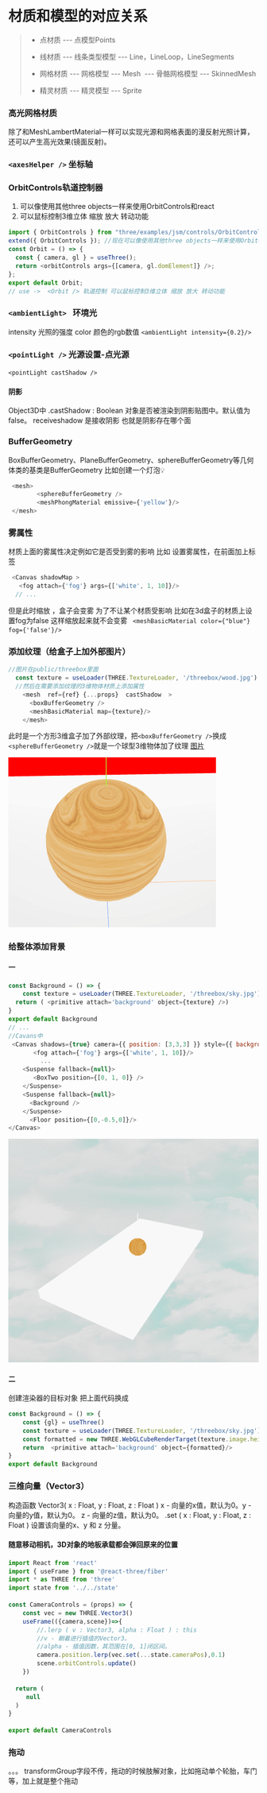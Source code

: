 # 材质和模型的对应关系

> - 点材质 ---  点模型Points
>
> - 线材质 ---  线条类型模型  ---  Line，LineLoop，LineSegments 
> - 网格材质  ---  网格模型  ---  Mesh
>  ​                 ---  骨骼网格模型  ---  SkinnedMesh
> - 精灵材质  ---  精灵模型 ---  Sprite
>
### 高光网格材质   <meshPhongMaterial />
除了和MeshLambertMaterial一样可以实现光源和网格表面的漫反射光照计算，还可以产生高光效果(镜面反射)。

### `<axesHelper />` 坐标轴
### OrbitControls轨道控制器
1. 可以像使用其他three objects一样来使用OrbitControls和react
2. 可以鼠标控制3维立体 缩放 放大 转动功能
```javascript
import { OrbitControls } from "three/examples/jsm/controls/OrbitControls";
extend({ OrbitControls }); //现在可以像使用其他three objects一样来使用OrbitControls和react
const Orbit = () => {
  const { camera, gl } = useThree();
  return <orbitControls args={[camera, gl.domElement]} />;
};
export default Orbit;
// use ->  <Orbit /> 轨道控制 可以鼠标控制3维立体 缩放 放大 转动功能
```
### `<ambientLight> ` 环境光
intensity 光照的强度 color 颜色的rgb数值  `<ambientLight intensity={0.2}/>`

###  `<pointLight />` 光源设置-点光源
`<pointLight castShadow />` 
#### 阴影
Object3D中  .castShadow : Boolean  对象是否被渲染到阴影贴图中。默认值为false。
receiveshadow 是接收阴影  也就是阴影存在哪个面

### BufferGeometry
BoxBufferGeometry、PlaneBufferGeometry、sphereBufferGeometry等几何体类的基类是BufferGeometry
比如创建一个灯泡💡

```js
 <mesh>
        <sphereBufferGeometry />
        <meshPhongMaterial emissive={'yellow'}/>
 </mesh>
```

### <fog /> 雾属性
材质上面的雾属性决定例如它是否受到雾的影响
比如  设置雾属性，在前面加上标签
```js
 <Canvas shadowMap >
   <fog attach={'fog'} args={['white', 1, 10]}/>
  // ...
```
但是此时缩放 ，盒子会变雾  为了不让某个材质受影响 比如在3d盒子的材质上设置fog为false 这样缩放起来就不会变雾
` <meshBasicMaterial color={"blue"} fog={'false'}/>`
### 添加纹理（给盒子上加外部图片）
```javascript
//图片在public/threebox里面
  const texture = useLoader(THREE.TextureLoader, '/threebox/wood.jpg')
  //然后在需要添加纹理的3维物体材质上添加属性
    <mesh  ref={ref} {...props}  castShadow  >
      <boxBufferGeometry />
      <meshBasicMaterial map={texture}/>
    </mesh>
```
此时是一个方形3维盒子加了外部纹理，把`<boxBufferGeometry />`换成`<sphereBufferGeometry />`就是一个球型3维物体加了纹理
[图片](./public/mdgif/sphereBufferGeometry-TextureLoader.gif)

![图片](./public/mdgif/sphereBufferGeometry-TextureLoader.gif)

### 给整体添加背景
#### 一
```javascript
const Background = () => {
    const texture = useLoader(THREE.TextureLoader, '/threebox/sky.jpg')
  return ( <primitive attach='background' object={texture} />)
}
export default Background
// ...
//Cavans中
 <Canvas shadows={true} camera={{ position: [3,3,3] }} style={{ background: "red" }}>
       <fog attach={'fog'} args={['white', 1, 10]}/>
         ...
    <Suspense fallback={null}>
       <BoxTwo position={[0, 1, 0]} />
    </Suspense>
    <Suspense fallback={null}>
      <Background />
    </Suspense>
      <Floor position={[0,-0.5,0]}/>
</Canvas>
```
![给整体添加背景](./public/mdgif/background.gif)

#### 二 
创建渲染器的目标对象
把上面代码换成
```javascript
const Background = () => {
    const {gl} = useThree()
    const texture = useLoader(THREE.TextureLoader, '/threebox/sky.jpg')
    const formatted = new THREE.WebGLCubeRenderTarget(texture.image.height).fromEquirectangularTexture(gl,texture)
    return  <primitive attach='background' object={formatted}/>
}
export default Background
```
### 三维向量（Vector3）
构造函数
Vector3( x : Float, y : Float, z : Float )
x - 向量的x值，默认为0。y - 向量的y值，默认为0。 z - 向量的z值，默认为0。
.set ( x : Float, y : Float, z : Float ) 设置该向量的x、y 和 z 分量。
#### 随意移动相机，3D对象的地板承载都会弹回原来的位置
```javascript
import React from 'react'
import { useFrame } from '@react-three/fiber'
import * as THREE from 'three'
import state from '../../state'

const CameraControls = (props) => {
    const vec = new THREE.Vector3()
    useFrame(({camera,scene})=>{
        //.lerp ( v : Vector3, alpha : Float ) : this
        //v - 朝着进行插值的Vector3。
        //alpha - 插值因数，其范围在[0, 1]闭区间。
        camera.position.lerp(vec.set(...state.cameraPos),0.1)
        scene.orbitControls.update()
    })

  return (
     null
  )
}

export default CameraControls
```

### 拖动
<Dragable transformGroup>。。。</Dragable> transformGroup字段不传，拖动的时候肢解对象，比如拖动单个轮胎，车门等，加上就是整个拖动